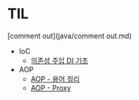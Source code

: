 # TIL

[1]: java/commentout.md	"test"



[comment out](java/comment out.md)



- IoC
  - [의존성 주입 DI 기초](https://github.com/cheese10yun/TIL/blob/master/Spring/IoC/DI-기초.md)
- AOP
  - [AOP - 용어 정리](https://github.com/cheese10yun/TIL/blob/master/Spring/aop/AOP-basic.md)
  - [AOP - Proxy](https://github.com/cheese10yun/TIL/blob/master/Spring/aop/AOP-proxiy.md)